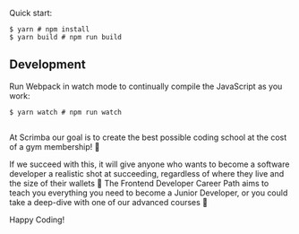 Quick start:

```
$ yarn # npm install
$ yarn build # npm run build
````

## Development

Run Webpack in watch mode to continually compile the JavaScript as you work:

```
$ yarn watch # npm run watch
```

## 

At Scrimba our goal is to create the best possible coding school at the cost of a gym membership! 💜

If we succeed with this, it will give anyone who wants to become a software developer a realistic shot at succeeding, regardless of where they live and the size of their wallets 🎉
The Frontend Developer Career Path aims to teach you everything you need to become a Junior Developer, or you could take a deep-dive with one of our advanced courses 🚀

Happy Coding!
